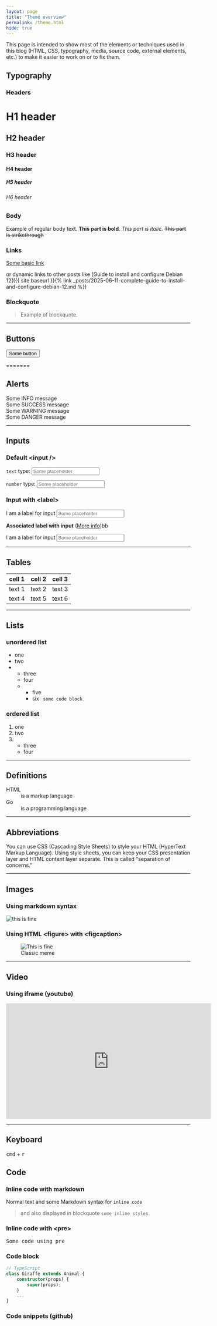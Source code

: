 ```yaml
---
layout: page
title: "Theme overview"
permalink: /theme.html
hide: true
---
```


This page is intended to show most of the elements or techniques used in this blog (HTML, CSS, typography, media, source code, external elements, etc.) to make it easier to work on or to fix them.

## Typography

### Headers

# H1 header

## H2 header

### H3 header

#### H4 header

##### H5 header

###### H6 header

### Body

Example of regular body text. **This part is bold**. _This part is italic._ <s>This part is strikethrough</s>

### Links

<a href="#">Some basic link</a>

or dynamic links to other posts like [Guide to install and configure Debian 12]({{ site.baseurl }}{% link _posts/2025-06-11-complete-guide-to-install-and-configure-debian-12.md %})

### Blockquote

<blockquote>Example of blockquote.</blockquote>

---

## Buttons

<button>Some button</button>

=======

## Alerts

<div class="alert alert-info">Some INFO message</div>
<div class="alert alert-success">Some SUCCESS message</div>
<div class="alert alert-warning">Some WARNING message</div>
<div class="alert alert-danger">Some DANGER message</div>

---

## Inputs

### Default \<input />

`text` type:
<input placeholder="Some placeholder" type="text" />

`number` type:
<input placeholder="Some placeholder" type="number" />

### Input with \<label>

<div>
    <label for="hippo">I am a label for input</label>
    <input name="hippo" placeholder="Some placeholder">
</div>

**Associated label with input** (<a href="https://developer.mozilla.org/en-US/docs/Web/HTML/Element/label">More info</a>)bb

<label for="hippo">I am a label for input
<input name="hippo" placeholder="Some placeholder">
</label>

---

## Tables

| cell 1 | cell 2 | cell 3 |
| ------ | ------ | ------ |
| text 1 | text 2 | text 3 |
| text 4 | text 5 | text 6 |

---

## Lists

### unordered list

<ul>
    <li>one</li>
    <li>two</li>
    <li>
        <ul>
            <li>three</li>
            <li>four</li>
            <li>
                <ul>
                    <li>five</li>
                    <li>six
                        <code> some code block </code>
                    </li>
                </ul>
            </li>
        </ul>
    </li>

</ul>

### ordered list

<ol>
    <li>one</li>
    <li>two</li>
    <li>
        <ul>
            <li>three</li>
            <li>four</li>
        </ul>
    </li>
</ol>

---

## Definitions

<dl>  
  <dt>HTML</dt>  
  <dd>is a markup language</dd>  
  <dt>Go</dt>  
  <dd>is a programming language</dd>  
</dl>

---

## Abbreviations

<p>You can use <abbr>CSS</abbr> (Cascading Style Sheets) to style your <abbr>HTML</abbr> (HyperText Markup Language). Using style sheets, you can keep your <abbr>CSS</abbr> presentation layer and <abbr>HTML</abbr> content layer separate. This is called "separation of concerns."</p>

---

## Images

### Using markdown syntax

![this is fine](/assets/img/template/this-is-fine.jpg)

### Using HTML \<figure> with \<figcaption>

<figure>
    <img src="/assets/img/template/this-is-fine.jpg"
         alt="This is fine">
    <figcaption>Classic meme</figcaption>
</figure>

---

## Video

### Using iframe (youtube)

<iframe width="560" height="315" src="https://www.youtube.com/embed/kQJrgSML5hY?controls=0&amp;showinfo=0&amp;start=10" frameborder="0" allow="autoplay; encrypted-media" allowfullscreen></iframe>

---

## Keyboard

<kbd>cmd</kbd> + <kbd>r</kbd>

## Code

### Inline code with markdown

Normal text and some Markdown syntax for `inline code`

> and also displayed in blockquote `some inline styles`.

### Inline code with \<pre>

<pre>Some code using pre</pre>

### Code block

```ts
// TypeScript
class Giraffe extends Animal {
    constructor(props) {
        super(props);
    }
    ...
}
```

### Code snippets (github)

<script src="https://gist.github.com/mmistakes/77c68fbb07731a456805a7b473f47841.js"></script>
